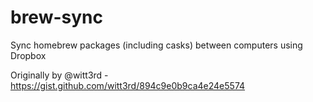 brew-sync
=========

Sync homebrew packages (including casks) between computers using Dropbox

Originally by @witt3rd - https://gist.github.com/witt3rd/894c9e0b9ca4e24e5574
